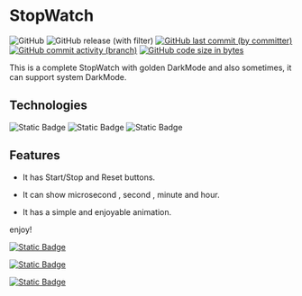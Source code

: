 # StopWatch
![GitHub](https://img.shields.io/github/license/mahan-07/Stop-Watch?logo=GNU&label=License&color=blue)
![GitHub release (with filter)](https://img.shields.io/github/v/release/mahan-07/Stop-Watch)
[![GitHub last commit (by committer)](https://img.shields.io/github/last-commit/mahan-07/Stop-Watch)](https://github.com/mahan-07/Stop-Watch/activity)
[![GitHub commit activity (branch)](https://img.shields.io/github/commit-activity/y/mahan-07/Stop-Watch?color=lightskyblue)](https://github.com/mahan-07/Stop-Watch/graphs/commit-activity)
[![GitHub code size in bytes](https://img.shields.io/github/languages/code-size/mahan-07/Stop-Watch)](#)

This is a complete StopWatch with golden DarkMode and also sometimes, it can support system DarkMode.

## Technologies
![Static Badge](https://img.shields.io/badge/HTML5-%23e35f20?style=for-the-badge&logo=HTML5&logoColor=white)
![Static Badge](https://img.shields.io/badge/CSS3-darkblue?style=for-the-badge&logo=CSS3&logoColor=lightskyblue)
![Static Badge](https://img.shields.io/badge/JAVASCRIPT-black?style=for-the-badge&logo=Javascript&logoColor=%23f7df1e)

## Features
+ It has Start/Stop and Reset buttons.

+ It can show microsecond , second , minute and hour.

+ It has a simple and enjoyable animation.

enjoy!

[![Static Badge](https://img.shields.io/badge/Follow-Me?style=for-the-badget&logo=github&label=Github&labelColor=black&link=https%3A%2F%2Fgithub.com%2Fmahan-07)
](https://github.com/mahan-07)

[![Static Badge](https://img.shields.io/badge/Pages-black?logo=GitHub%20Pages&label=GitHub&labelColor=gray)](https://mahan-07.github.io/myprojects/)

[![Static Badge](https://img.shields.io/badge/Telegram-blue?style=social&logo=Telegram)](https://www.telegram.me/mahan07dev/)
